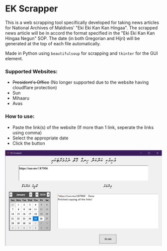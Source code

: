 # EK Scrapper
This is a web scrapping tool specifically developed for taking news articles for National Archives of Maldives' "Eki Eki Kan Kan Hingaa". The scrapped news article will be in accord the format specified in the "Eki Eki Kan Kan Hingaa Negun" SOP. The date (in both Gregorian and Hijri) will be generated at the top of each file automatically.

Made in Python using `beautifulsoup` for scrapping and `tkinter` for the GUI element.

### Supported Websites:
- ~~President's Office~~ (No longer supported due to the website having cloudflare protection)
- Sun
- Mihaaru
- Avas

### How to use:
- Paste the link(s) of the website (If more than 1 link, seperate the links using comma)
- Select the appropriate date
- Click the button

![](screenshots/01.png)

